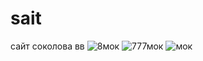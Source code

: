 # sait
сайт соколова вв
![8мок](https://github.com/soklovly/sait/assets/161923535/43e49c63-6670-401e-a9ef-1f7af815ff5c)
![777мок](https://github.com/soklovly/sait/assets/161923535/d6eb10ca-db9b-4f1e-8c7d-015adb6a9828)
![мок](https://github.com/soklovly/sait/assets/161923535/f1d08181-4bb9-4660-9887-0f2314bb40fc)
